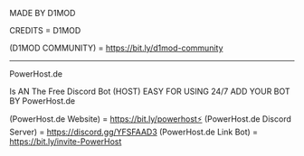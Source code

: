 MADE BY D1MOD


CREDITS = D1MOD

(D1MOD COMMUNITY) = https://bit.ly/d1mod-community

------------------------------------
PowerHost.de

Is AN The Free Discord Bot (HOST)
EASY FOR USING 24/7 ADD YOUR BOT BY PowerHost.de

(PowerHost.de Website) = https://bit.ly/powerhost⚡
(PowerHost.de Discord Server) = https://discord.gg/YFSFAAD3
(PowerHost.de Link Bot) = https://bit.ly/invite-PowerHost
